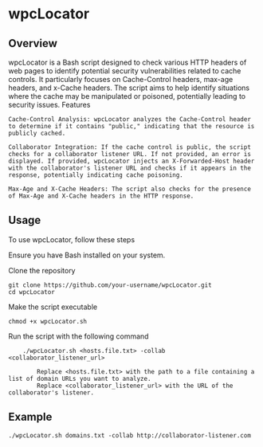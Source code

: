 # wpcLocator
## Overview

wpcLocator is a Bash script designed to check various HTTP headers of web pages to identify potential security vulnerabilities related to cache controls. It particularly focuses on Cache-Control headers, max-age headers, and x-Cache headers. The script aims to help identify situations where the cache may be manipulated or poisoned, potentially leading to security issues.
Features

    Cache-Control Analysis: wpcLocator analyzes the Cache-Control header to determine if it contains "public," indicating that the resource is publicly cached.

    Collaborator Integration: If the cache control is public, the script checks for a collaborator listener URL. If not provided, an error is displayed. If provided, wpcLocator injects an X-Forwarded-Host header with the collaborator's listener URL and checks if it appears in the response, potentially indicating cache poisoning.

    Max-Age and X-Cache Headers: The script also checks for the presence of Max-Age and X-Cache headers in the HTTP response.

## Usage

To use wpcLocator, follow these steps

Ensure you have Bash installed on your system.

Clone the repository

```
git clone https://github.com/your-username/wpcLocator.git
cd wpcLocator
```
Make the script executable
```
chmod +x wpcLocator.sh
```
Run the script with the following command
```
    ./wpcLocator.sh <hosts.file.txt> -collab <collaborator_listener_url>

        Replace <hosts.file.txt> with the path to a file containing a list of domain URLs you want to analyze.
        Replace <collaborator_listener_url> with the URL of the collaborator's listener.
```
## Example
```
./wpcLocator.sh domains.txt -collab http://collaborator-listener.com
```
